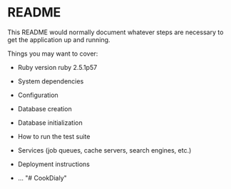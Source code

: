 # README

This README would normally document whatever steps are necessary to get the
application up and running.

Things you may want to cover:

* Ruby version
ruby 2.5.1p57

* System dependencies

* Configuration

* Database creation

* Database initialization

* How to run the test suite

* Services (job queues, cache servers, search engines, etc.)

* Deployment instructions

* ...
"# CookDialy" 
